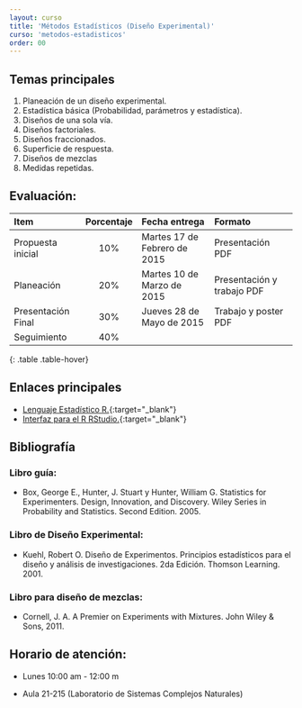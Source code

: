 ```yaml
---
layout: curso
title: 'Métodos Estadísticos (Diseño Experimental)'
curso: 'metodos-estadisticos'
order: 00
---
```


## Temas principales

1. Planeación de un diseño experimental.
2. Estadística básica (Probabilidad, parámetros y estadística).
3. Diseños de una sola vía.
4. Diseños factoriales.
5. Diseños fraccionados.
6. Superficie de respuesta.
7. Diseños de mezclas
8. Medidas repetidas.

## Evaluación:

| Item               | Porcentaje | Fecha entrega                | Formato                    |
|:-------------------|:----------:|:-----------------------------|:---------------------------|
| Propuesta inicial  |        10% | Martes 17 de Febrero de 2015 | Presentación PDF           |
| Planeación         |        20% | Martes 10 de Marzo de 2015   | Presentación y trabajo PDF |
| Presentación Final |        30% | Jueves 28 de Mayo de 2015    | Trabajo y poster PDF       |
| Seguimiento        |        40% |                              |                            |
{: .table .table-hover}

## Enlaces principales

* [Lenguaje Estadístico R.](http://cran.r-project.org/bin/windows/base/){:target="_blank"}
* [Interfaz para el R RStudio.](http://www.rstudio.com/products/rstudio/download/){:target="_blank"}

## Bibliografía

### Libro guía:

- Box, George E., Hunter, J. Stuart y Hunter, William G. Statistics for Experimenters. Design, Innovation, and Discovery. Wiley Series in Probability and Statistics. Second Edition. 2005.

### Libro de Diseño Experimental:

- Kuehl, Robert O. Diseño de Experimentos. Principios estadísticos para el diseño y análisis de investigaciones. 2da Edición. Thomson Learning. 2001. 

### Libro para diseño de mezclas:

- Cornell, J. A. A Premier on Experiments with Mixtures. John Wiley & Sons, 2011.

## Horario de atención:

- Lunes 10:00 am - 12:00 m

- Aula 21-215 (Laboratorio de Sistemas Complejos Naturales)
